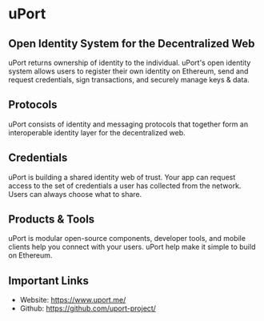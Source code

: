 # uPort

## Open Identity System for the Decentralized Web

uPort returns ownership of identity to the individual. uPort's open identity system allows users to register their own identity on Ethereum, send and request credentials, sign transactions, and securely manage keys & data.

## Protocols

uPort consists of identity and messaging protocols that together form an interoperable identity layer for the decentralized web.

## Credentials

uPort is building a shared identity web of trust. Your app can request access to the set of credentials a user has collected from the network. Users can always choose what to share.

## Products & Tools

uPort is modular open-source components, developer tools, and mobile clients help you connect with your users. uPort help make it simple to build on Ethereum.

## Important Links
* Website: https://www.uport.me/
* Github: https://github.com/uport-project/




